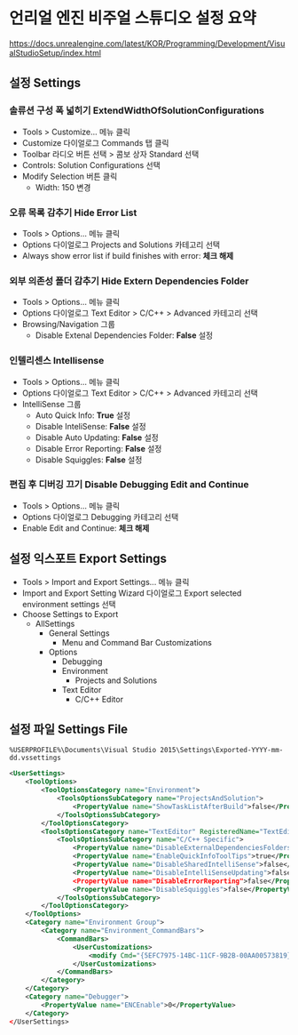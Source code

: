 # 언리얼 엔진 비주얼 스튜디오 설정 요약

<https://docs.unrealengine.com/latest/KOR/Programming/Development/VisualStudioSetup/index.html>

## 설정 Settings

### 솔류션 구성 폭 넓히기 ExtendWidthOfSolutionConfigurations 

* Tools > Customize... 메뉴 클릭
* Customize 다이얼로그 Commands 탭 클릭
* Toolbar 라디오 버튼 선택 > 콤보 상자 Standard 선택
* Controls: Solution Configurations 선택
* Modify Selection 버튼 클릭
    * Width: 150 변경

### 오류 목록 감추기 Hide Error List

* Tools > Options... 메뉴 클릭
* Options 다이얼로그 Projects and Solutions 카테고리 선택
* Always show error list if build finishes with error: **체크 해제**

### 외부 의존성 폴더 감추기 Hide Extern Dependencies Folder

* Tools > Options... 메뉴 클릭
* Options 다이얼로그 Text Editor > C/C++ > Advanced 카테고리 선택 
* Browsing/Navigation 그룹
    * Disable Extenal Dependencies Folder: **False** 설정

### 인텔리센스 Intellisense

* Tools > Options... 메뉴 클릭
* Options 다이얼로그 Text Editor > C/C++ > Advanced 카테고리 선택 
* IntelliSense 그룹 
    * Auto Quick Info: **True** 설정
    * Disable InteliSense: **False** 설정
    * Disable Auto Updating: **False** 설정
    * Disable Error Reporting: **False** 설정
    * Disable Squiggles: **False** 설정

### 편집 후 디버깅 끄기 Disable Debugging Edit and Continue

* Tools > Options... 메뉴 클릭
* Options 다이얼로그 Debugging 카테고리 선택 
* Enable Edit and Continue: **체크 해제**

## 설정 익스포트 Export Settings

* Tools > Import and Export Settings... 메뉴 클릭
* Import and Export Setting Wizard 다이얼로그 Export selected environment settings 선택
* Choose Settings to Export
    * AllSettings 
        * General Settings
            * Menu and Command Bar Customizations
        * Options
            * Debugging
            * Environment
                * Projects and Solutions
            * Text Editor
                * C/C++ Editor

## 설정 파일 Settings File

`%USERPROFILE%\Documents\Visual Studio 2015\Settings\Exported-YYYY-mm-dd.vssettings`

```xml
<UserSettings>
    <ToolOptions>
        <ToolOptionsCategory name="Environment">
            <ToolsOptionsSubCategory name="ProjectsAndSolution">
                <PropertyValue name="ShowTaskListAfterBuild">false</PropertyValue>
            </ToolsOptionsSubCategory> 
        </ToolOptionsCategory>
        <ToolsOptionsCategory name="TextEditor" RegisteredName="TextEditor">
            <ToolsOptionsSubCategory name="C/C++ Specific">
                <PropertyValue name="DisableExternalDependenciesFolders">false</PropertyValue>
                <PropertyValue name="EnableQuickInfoToolTips">true</PropertyValue>
                <PropertyValue name="DisableSharedIntelliSense">false</PropertyValue>
                <PropertyValue name="DisableIntelliSenseUpdating">false</PropertyValue
                <PropertyValue name="DisableErrorReporting">false</PropertyValue>
                <PropertyValue name="DisableSquiggles">false</PropertyValue>
            </ToolsOptionsSubCategory> 
        </ToolOptionsCategory>
    </ToolOptions>
    <Category name="Environment Group"> 
        <Category name="Environment_CommandBars">
            <CommandBars>
                <UserCustomizations>
                    <modify Cmd="{5EFC7975-14BC-11CF-9B2B-00AA00573819}:000002ac" CmdPri="03000000" Group="{D309F791-903F-11D0-9EFC-00A0C911004F}:00000174" GroupPri="09000000" Menu="{D309F791-903F-11D0-9EFC-00A0C911004F}:00000001" Width="150"/>
                </UserCustomizations>
            </CommandBars>
        </Category>
    </Category>
    <Category name="Debugger"> 
        <PropertyValue name="ENCEnable">0</PropertyValue>
    </Category>
</UserSettings>
```
